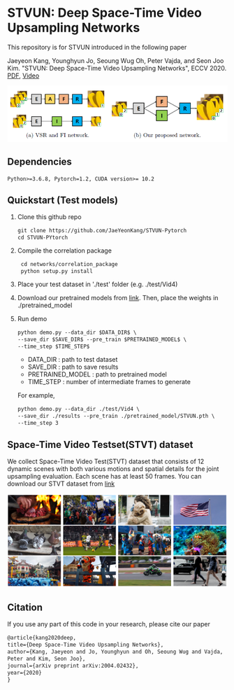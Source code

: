 # STVUN: Deep Space-Time Video Upsampling Networks

This repository is for STVUN introduced in the following paper

Jaeyeon Kang, Younghyun Jo, Seoung Wug Oh, Peter Vajda, and Seon Joo Kim. "STVUN: Deep Space-Time Video Upsampling Networks", ECCV 2020.
[PDF](https://arxiv.org/abs/2004.024322), [Video](https://www.youtube.com/watch?v=ZQoGbN16zKk)



![Alt text](/imgs/teaser.PNG)

## Dependencies

    Python>=3.6.8, Pytorch=1.2, CUDA version>= 10.2 


## Quickstart (Test models)

1. Clone this github repo

       git clone https://github.com/JaeYeonKang/STVUN-Pytorch
       cd STVUN-PYtorch

2. Compile the correlation package

        cd networks/correlation_package
        python setup.py install
        
 3. Place your test dataset in './test' folder (e.g. ./test/Vid4)
 
 4. Download our pretrained models from [link](https://drive.google.com/file/d/1fORa8I8iKpzHEin67wW06armoB3MxvTT/view?usp=sharing). Then, place the weights in ./pretrained_model
 
 5. Run demo
 
        python demo.py --data_dir $DATA_DIR$ \
        --save_dir $SAVE_DIR$ --pre_train $PRETRAINED_MODEL$ \
        --time_step $TIME_STEP$ 
        
      + DATA_DIR : path to test dataset
      + SAVE_DIR : path to save results
      + PRETRAINED_MODEL : path to pretrained model
      + TIME_STEP : number of intermediate frames to generate
 
      For example,
 
        python demo.py --data_dir ./test/Vid4 \
        --save_dir ./results --pre_train ./pretrained_model/STVUN.pth \
        --time_step 3 
        
 

 ## Space-Time Video Testset(STVT) dataset
 
We collect Space-Time Video Test(STVT) dataset that consists of 12 dynamic scenes with both various motions
and spatial details for the joint upsampling evaluation. Each scene has at least 50 frames. 
You can download our STVT dataset from [link](https://drive.google.com/file/d/1nHuxP2t9HiqFjsbJdBPi7XbTdDzJAQoh/view?usp=sharing)

![Alt text](/imgs/STVT.PNG)


## Citation

If you use any part of this code in your research, please cite our paper

    @article{kang2020deep,
    title={Deep Space-Time Video Upsampling Networks},
    author={Kang, Jaeyeon and Jo, Younghyun and Oh, Seoung Wug and Vajda, Peter and Kim, Seon Joo},
    journal={arXiv preprint arXiv:2004.02432},
    year={2020}
    }

